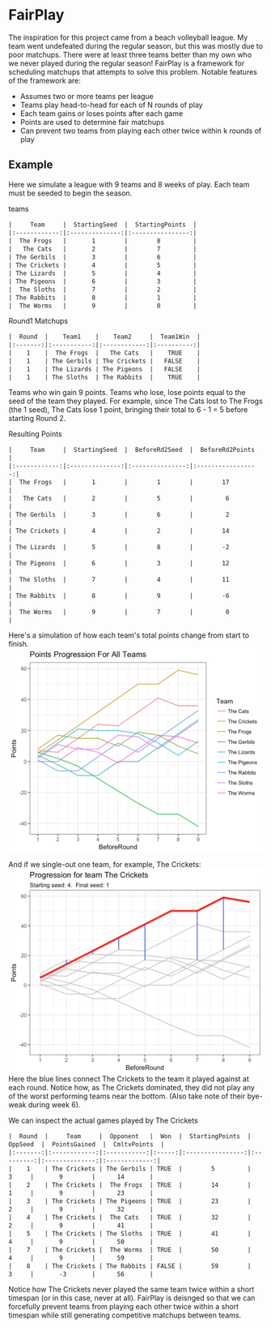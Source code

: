# FairPlay
The inspiration for this project came from a beach volleyball league.  My team went undefeated during the regular season, but this was mostly due to poor matchups. There were at least three teams better than my own who we never played during the regular season!  FairPlay is a framework for scheduling matchups that attempts to solve this problem.  Notable features of the framework are:

- Assumes two or more teams per league
- Teams play head-to-head for each of N rounds of play
- Each team gains or loses points after each game
- Points are used to determine fair matchups
- Can prevent two teams from playing each other twice within k rounds of play

## Example
Here we simulate a league with 9 teams and 8 weeks of play. Each team must be seeded to begin the season.

teams
```
|     Team     |  StartingSeed  |  StartingPoints  |
|:------------:|:--------------:|:----------------:|
|  The Frogs   |       1        |        8         |
|   The Cats   |       2        |        7         |
| The Gerbils  |       3        |        6         |
| The Crickets |       4        |        5         |
| The Lizards  |       5        |        4         |
| The Pigeons  |       6        |        3         |
|  The Sloths  |       7        |        2         |
| The Rabbits  |       8        |        1         |
|  The Worms   |       9        |        0         |
```

Round1 Matchups
```
|  Round  |    Team1    |    Team2     |  Team1Win  |
|:-------:|:-----------:|:------------:|:----------:|
|    1    |  The Frogs  |   The Cats   |    TRUE    |
|    1    | The Gerbils | The Crickets |   FALSE    |
|    1    | The Lizards | The Pigeons  |   FALSE    |
|    1    | The Sloths  | The Rabbits  |    TRUE    |
```

Teams who win gain 9 points.  Teams who lose, lose points equal to the seed of the team they played.  For example, since The Cats lost to The Frogs (the 1 seed), The Cats lose 1 point, bringing their total to 6 - 1 = 5 before starting Round 2.

Resulting Points
```
|     Team     |  StartingSeed  |  BeforeRd2Seed  |  BeforeRd2Points  |
|:------------:|:--------------:|:---------------:|:-----------------:|
|  The Frogs   |       1        |        1        |        17         |
|   The Cats   |       2        |        5        |         6         |
| The Gerbils  |       3        |        6        |         2         |
| The Crickets |       4        |        2        |        14         |
| The Lizards  |       5        |        8        |        -2         |
| The Pigeons  |       6        |        3        |        12         |
|  The Sloths  |       7        |        4        |        11         |
| The Rabbits  |       8        |        9        |        -6         |
|  The Worms   |       9        |        7        |         0         |
```

Here's a simulation of how each team's total points change from start to finish.
![all teams](images/example1-all-teams.png)

And if we single-out one team, for example, The Crickets:
![the crickets](images/example1-the-crickets.png)
Here the blue lines connect The Crickets to the team it played against at each round.  Notice how, as The Crickets dominated, they did not play any of the worst performing teams near the bottom.  (Also take note of their bye-weak during week 6).

We can inspect the actual games played by The Crickets
```
|  Round  |     Team     |  Opponent   |  Won  |  StartingPoints  |  OppSeed  |  PointsGained  |  CmltvPoints  |
|:-------:|:------------:|:-----------:|:-----:|:----------------:|:---------:|:--------------:|:-------------:|
|    1    | The Crickets | The Gerbils | TRUE  |        5         |     3     |       9        |      14       |
|    2    | The Crickets |  The Frogs  | TRUE  |        14        |     1     |       9        |      23       |
|    3    | The Crickets | The Pigeons | TRUE  |        23        |     2     |       9        |      32       |
|    4    | The Crickets |  The Cats   | TRUE  |        32        |     2     |       9        |      41       |
|    5    | The Crickets | The Sloths  | TRUE  |        41        |     4     |       9        |      50       |
|    7    | The Crickets |  The Worms  | TRUE  |        50        |     4     |       9        |      59       |
|    8    | The Crickets | The Rabbits | FALSE |        59        |     3     |       -3       |      56       |
```

Notice how The Crickets never played the same team twice within a short timespan (or in this case, never at all).  FairPlay is deisnged so that we can forcefully prevent teams from playing each other twice within a short timespan while still generating competitive matchups between teams.
